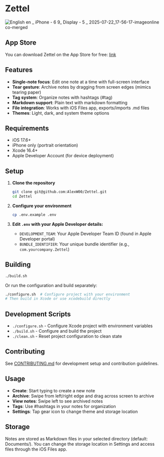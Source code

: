 # Zettel

![English  en  _ iPhone - 6 9_ Display - 5 _ 2025-07-22_17-56-17-imageonline co-merged](https://github.com/user-attachments/assets/355c20f2-6bb8-4438-8d44-2498fc7ce37c)

## App Store

You can download Zettel on the App Store for free: [link](https://apps.apple.com/de/app/zettel-quick-notes/id6748525244)

## Features

- **Single-note focus**: Edit one note at a time with full-screen interface
- **Tear gesture**: Archive notes by dragging from screen edges (mimics tearing paper)
- **Tag system**: Organize notes with hashtags (#tag)
- **Markdown support**: Plain text with markdown formatting
- **File integration**: Works with iOS Files app, exports/imports .md files
- **Themes**: Light, dark, and system theme options

## Requirements

- iOS 17.6+
- iPhone only (portrait orientation)
- Xcode 16.4+
- Apple Developer Account (for device deployment)

## Setup

1. **Clone the repository**

   ```bash
   git clone git@github.com:AlexW00/Zettel.git
   cd Zettel
   ```

2. **Configure your environment**
   ```bash
   cp .env.example .env
   ```
3. **Edit `.env` with your Apple Developer details:**
   - `DEVELOPMENT_TEAM`: Your Apple Developer Team ID (found in Apple Developer portal)
   - `BUNDLE_IDENTIFIER`: Your unique bundle identifier (e.g., `com.yourcompany.Zettel`)

## Building

```bash
./build.sh
```

Or run the configuration and build separately:

```bash
./configure.sh  # Configure project with your environment
# Then build in Xcode or use xcodebuild directly
```

## Development Scripts

- `./configure.sh` - Configure Xcode project with environment variables
- `./build.sh` - Configure and build the project
- `./clean.sh` - Reset project configuration to clean state

## Contributing

See [CONTRIBUTING.md](CONTRIBUTING.md) for development setup and contribution guidelines.

## Usage

- **Create**: Start typing to create a new note
- **Archive**: Swipe from left/right edge and drag across screen to archive
- **View notes**: Swipe left to see archived notes
- **Tags**: Use #hashtags in your notes for organization
- **Settings**: Tap gear icon to change theme and storage location

## Storage

Notes are stored as Markdown files in your selected directory (default: Documents/). You can change the storage location in Settings and access files through the iOS Files app.

